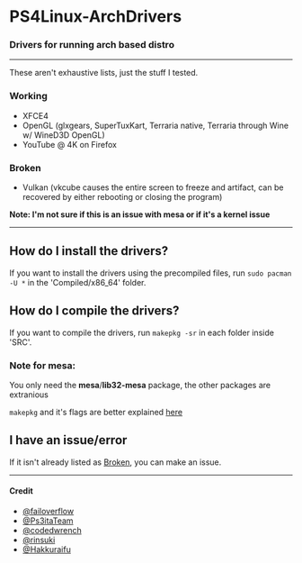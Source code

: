# PS4Linux-ArchDrivers
### Drivers for running arch based distro
___
These aren't exhaustive lists, just the stuff I tested.
### Working
* XFCE4
* OpenGL (glxgears, SuperTuxKart, Terraria native, Terraria through Wine w/ WineD3D OpenGL)
* YouTube @ 4K on Firefox
### Broken
* Vulkan (vkcube causes the entire screen to freeze and artifact, can be recovered by either rebooting or closing the program)

**Note: I'm not sure if this is an issue with mesa or if it's a kernel issue**

------------

## How do I install the drivers?
If you want to install the drivers using the precompiled files, run ```sudo pacman -U *``` in the 'Compiled/x86_64' folder.

## How do I compile the drivers?
If you want to compile the drivers, run ```makepkg -sr``` in each folder inside 'SRC'.

### Note for mesa:
You only need the **mesa**/**lib32-mesa** package, the other packages are extranious

`makepkg` and it's flags are better explained [here](https://archlinux.org/pacman/makepkg.8.html)
## I have an issue/error

If it isn't already listed as [Broken](#broken), you can make an issue.

-----------

#### Credit
- [@failoverflow](https://github.com/fail0verflow)
- [@Ps3itaTeam](https://github.com/Ps3itaTeam)
- [@codedwrench](https://github.com/codedwrench)
- [@rinsuki](https://github.com/rinsuki)
- [@Hakkuraifu](https://github.com/Hakkuraifu)
